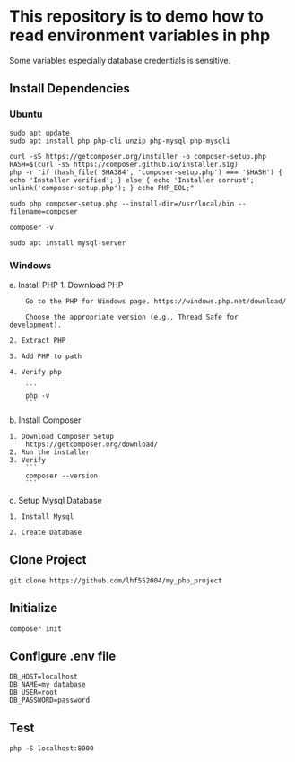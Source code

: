 # This repository is to demo how to read environment variables in php

Some variables especially database credentials is sensitive.

## Install Dependencies

### Ubuntu

```
sudo apt update
sudo apt install php php-cli unzip php-mysql php-mysqli

curl -sS https://getcomposer.org/installer -o composer-setup.php
HASH=$(curl -sS https://composer.github.io/installer.sig)
php -r "if (hash_file('SHA384', 'composer-setup.php') === '$HASH') { echo 'Installer verified'; } else { echo 'Installer corrupt'; unlink('composer-setup.php'); } echo PHP_EOL;"

sudo php composer-setup.php --install-dir=/usr/local/bin --filename=composer

composer -v

sudo apt install mysql-server
```
### Windows
a. Install PHP
    1. Download PHP

        Go to the PHP for Windows page. https://windows.php.net/download/

        Choose the appropriate version (e.g., Thread Safe for development).

    2. Extract PHP

    3. Add PHP to path

    4. Verify php

        ```
        php -v
        ```

b. Install Composer

    1. Download Composer Setup
        https://getcomposer.org/download/
    2. Run the installer
    3. Verify
        ```
        composer --version
        ```
c. Setup Mysql Database

    1. Install Mysql

    2. Create Database


## Clone Project

```
git clone https://github.com/lhf552004/my_php_project
```
## Initialize

```
composer init
```

## Configure .env file

```
DB_HOST=localhost
DB_NAME=my_database
DB_USER=root
DB_PASSWORD=password

```
## Test

```
php -S localhost:8000
```